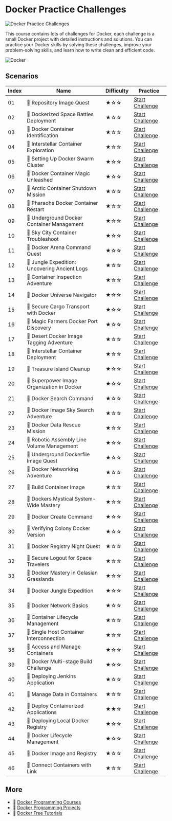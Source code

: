 # Docker Practice Challenges

![Docker Practice Challenges](https://cover-creator.appbot.io/docker-practice-challenges.png)

This course contains lots of challenges for Docker, each challenge is a small Docker project with detailed instructions and solutions. You can practice your Docker skills by solving these challenges, improve your problem-solving skills, and learn how to write clean and efficient code.

![Docker](https://img.shields.io/badge/Docker-whitesmoke?style=for-the-badge&logo=docker)


## Scenarios

|   Index | Name                                         | Difficulty   | Practice                                                                   |
|---------|----------------------------------------------|--------------|----------------------------------------------------------------------------|
|      01 | 🎯 Repository Image Quest                     | ★☆☆          | <a target='_blank' href='https://labex.io/labs/271484'>Start Challenge</a> |
|      02 | 🎯 Dockerized Space Battles Deployment        | ★☆☆          | <a target='_blank' href='https://labex.io/labs/271494'>Start Challenge</a> |
|      03 | 🎯 Docker Container Identification            | ★☆☆          | <a target='_blank' href='https://labex.io/labs/271474'>Start Challenge</a> |
|      04 | 🎯 Interstellar Container Exploration         | ★☆☆          | <a target='_blank' href='https://labex.io/labs/271482'>Start Challenge</a> |
|      05 | 🎯 Setting Up Docker Swarm Cluster            | ★☆☆          | <a target='_blank' href='https://labex.io/labs/22289'>Start Challenge</a>  |
|      06 | 🎯 Docker Container Magic Unleashed           | ★☆☆          | <a target='_blank' href='https://labex.io/labs/271498'>Start Challenge</a> |
|      07 | 🎯 Arctic Container Shutdown Mission          | ★☆☆          | <a target='_blank' href='https://labex.io/labs/271500'>Start Challenge</a> |
|      08 | 🎯 Pharaohs Docker Container Restart          | ★☆☆          | <a target='_blank' href='https://labex.io/labs/271488'>Start Challenge</a> |
|      09 | 🎯 Underground Docker Container Management    | ★☆☆          | <a target='_blank' href='https://labex.io/labs/271490'>Start Challenge</a> |
|      10 | 🎯 Sky City Container Troubleshoot            | ★☆☆          | <a target='_blank' href='https://labex.io/labs/271452'>Start Challenge</a> |
|      11 | 🎯 Docker Arena Command Quest                 | ★☆☆          | <a target='_blank' href='https://labex.io/labs/271460'>Start Challenge</a> |
|      12 | 🎯 Jungle Expedition: Uncovering Ancient Logs | ★☆☆          | <a target='_blank' href='https://labex.io/labs/271472'>Start Challenge</a> |
|      13 | 🎯 Container Inspection Adventure             | ★☆☆          | <a target='_blank' href='https://labex.io/labs/271466'>Start Challenge</a> |
|      14 | 🎯 Docker Universe Navigator                  | ★☆☆          | <a target='_blank' href='https://labex.io/labs/271506'>Start Challenge</a> |
|      15 | 🎯 Secure Cargo Transport with Docker         | ★☆☆          | <a target='_blank' href='https://labex.io/labs/271458'>Start Challenge</a> |
|      16 | 🎯 Magic Farmers Docker Port Discovery        | ★☆☆          | <a target='_blank' href='https://labex.io/labs/271478'>Start Challenge</a> |
|      17 | 🎯 Desert Docker Image Tagging Adventure      | ★☆☆          | <a target='_blank' href='https://labex.io/labs/271504'>Start Challenge</a> |
|      18 | 🎯 Interstellar Container Deployment          | ★☆☆          | <a target='_blank' href='https://labex.io/labs/271486'>Start Challenge</a> |
|      19 | 🎯 Treasure Island Cleanup                    | ★☆☆          | <a target='_blank' href='https://labex.io/labs/271492'>Start Challenge</a> |
|      20 | 🎯 Superpower Image Organization in Docker    | ★☆☆          | <a target='_blank' href='https://labex.io/labs/271462'>Start Challenge</a> |
|      21 | 🎯 Docker Search Command                      | ★☆☆          | <a target='_blank' href='https://labex.io/labs/16016'>Start Challenge</a>  |
|      22 | 🎯 Docker Image Sky Search Adventure          | ★☆☆          | <a target='_blank' href='https://labex.io/labs/271496'>Start Challenge</a> |
|      23 | 🎯 Docker Data Rescue Mission                 | ★☆☆          | <a target='_blank' href='https://labex.io/labs/271456'>Start Challenge</a> |
|      24 | 🎯 Robotic Assembly Line Volume Management    | ★☆☆          | <a target='_blank' href='https://labex.io/labs/271510'>Start Challenge</a> |
|      25 | 🎯 Underground Dockerfile Image Quest         | ★☆☆          | <a target='_blank' href='https://labex.io/labs/271454'>Start Challenge</a> |
|      26 | 🎯 Docker Networking Adventure                | ★☆☆          | <a target='_blank' href='https://labex.io/labs/271476'>Start Challenge</a> |
|      27 | 🎯 Build Container Image                      | ★☆☆          | <a target='_blank' href='https://labex.io/labs/219183'>Start Challenge</a> |
|      28 | 🎯 Dockers Mystical System-Wide Mastery       | ★☆☆          | <a target='_blank' href='https://labex.io/labs/271464'>Start Challenge</a> |
|      29 | 🎯 Docker Create Command                      | ★☆☆          | <a target='_blank' href='https://labex.io/labs/15817'>Start Challenge</a>  |
|      30 | 🎯 Verifying Colony Docker Version            | ★☆☆          | <a target='_blank' href='https://labex.io/labs/271508'>Start Challenge</a> |
|      31 | 🎯 Docker Registry Night Quest                | ★☆☆          | <a target='_blank' href='https://labex.io/labs/271468'>Start Challenge</a> |
|      32 | 🎯 Secure Logout for Space Travelers          | ★☆☆          | <a target='_blank' href='https://labex.io/labs/271470'>Start Challenge</a> |
|      33 | 🎯 Docker Mastery in Gelasian Grasslands      | ★☆☆          | <a target='_blank' href='https://labex.io/labs/271502'>Start Challenge</a> |
|      34 | 🎯 Docker Jungle Expedition                   | ★☆☆          | <a target='_blank' href='https://labex.io/labs/271480'>Start Challenge</a> |
|      35 | 🎯 Docker Network Basics                      | ★☆☆          | <a target='_blank' href='https://labex.io/labs/15808'>Start Challenge</a>  |
|      36 | 🎯 Container Lifecycle Management             | ★☆☆          | <a target='_blank' href='https://labex.io/labs/7767'>Start Challenge</a>   |
|      37 | 🎯 Single Host Container Interconnection      | ★☆☆          | <a target='_blank' href='https://labex.io/labs/18452'>Start Challenge</a>  |
|      38 | 🎯 Access and Manage Containers               | ★☆☆          | <a target='_blank' href='https://labex.io/labs/18466'>Start Challenge</a>  |
|      39 | 🎯 Docker Multi-stage Build Challenge         | ★☆☆          | <a target='_blank' href='https://labex.io/labs/15810'>Start Challenge</a>  |
|      40 | 🎯 Deploying Jenkins Application              | ★☆☆          | <a target='_blank' href='https://labex.io/labs/18264'>Start Challenge</a>  |
|      41 | 🎯 Manage Data in Containers                  | ★☆☆          | <a target='_blank' href='https://labex.io/labs/15896'>Start Challenge</a>  |
|      42 | 🎯 Deploy Containerized Applications          | ★★☆          | <a target='_blank' href='https://labex.io/labs/16240'>Start Challenge</a>  |
|      43 | 🎯 Deploying Local Docker Registry            | ★☆☆          | <a target='_blank' href='https://labex.io/labs/17804'>Start Challenge</a>  |
|      44 | 🎯 Docker Lifecycle Management                | ★☆☆          | <a target='_blank' href='https://labex.io/labs/16232'>Start Challenge</a>  |
|      45 | 🎯 Docker Image and Registry                  | ★☆☆          | <a target='_blank' href='https://labex.io/labs/7768'>Start Challenge</a>   |
|      46 | 🎯 Connect Containers with Link               | ★☆☆          | <a target='_blank' href='https://labex.io/labs/49351'>Start Challenge</a>  |

## More

- 🔗 [Docker Programming Courses](https://github.com/labex-labs/awesome-programming-courses)
- 🔗 [Docker Programming Projects](https://github.com/labex-labs/awesome-programming-projects)
- 🔗 [Docker Free Tutorials](https://github.com/labex-labs/docker-free-tutorials)

